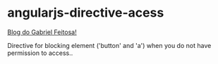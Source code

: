 # angularjs-directive-acess
[Blog do Gabriel Feitosa!](http://gabrielfeitosa.com)

Directive for blocking element ('button' and 'a') when you do not have permission to access..
